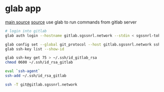 # glab app
[main source](https://gitlab.com/gitlab-org/cli/-/tree/main)
[source](https://www.thegeekdiary.com/glab-auth-command-examples/)
use glab to run commands from gitlab server

```bash
# login into gitlab
glab auth login --hostname gitlab.sgssnrl.network --stdin < sgssnrl-token

glab config set --global git_protocol --host gitlab.sgssnrl.network ssh
glab ssh-key list --show-id

glab ssh-key get 75 > ~/.ssh/id_gitlab_rsa
chmod 0600 ~/.ssh/id_rsa_gitlab

eval `ssh-agent`
ssh-add ~/.ssh/id_rsa_gitlab

ssh -T git@gitlab.sgssnrl.network
```